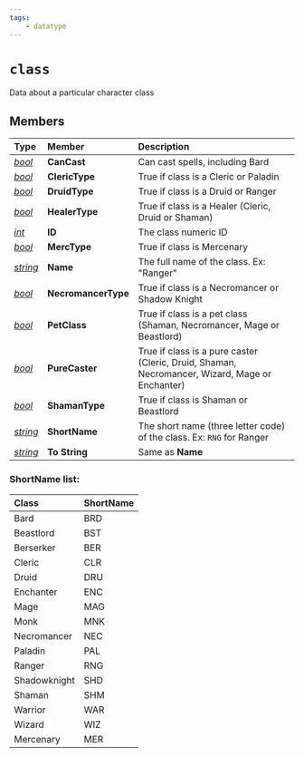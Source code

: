 ```yaml
---
tags:
    - datatype
---
```

# `class`

Data about a particular character class

## Members

| **Type** | **Member** | **Description** |
| :--- | :--- | :--- |
| [_bool_](datatype-bool.md) | **CanCast** | Can cast spells, including Bard |
| [_bool_](datatype-bool.md) | **ClericType** | True if class is a Cleric or Paladin |
| [_bool_](datatype-bool.md) | **DruidType** | True if class is a Druid or Ranger |
| [_bool_](datatype-bool.md) | **HealerType** | True if class is a Healer (Cleric, Druid or Shaman) |
| [_int_](datatype-int.md) | **ID** | The class numeric ID |
| [_bool_](datatype-bool.md) | **MercType** | True if class is Mercenary |
| [_string_](datatype-string.md) | **Name** | The full name of the class. Ex: "Ranger" |
| [_bool_](datatype-bool.md) | **NecromancerType** | True if class is a Necromancer or Shadow Knight |
| [_bool_](datatype-bool.md) | **PetClass** | True if class is a pet class (Shaman, Necromancer, Mage or Beastlord) |
| [_bool_](datatype-bool.md) | **PureCaster** | True if class is a pure caster (Cleric, Druid, Shaman, Necromancer, Wizard, Mage or Enchanter) |
| [_bool_](datatype-bool.md) | **ShamanType** | True if class is Shaman or Beastlord |
| [_string_](datatype-string.md) | **ShortName** | The short name (three letter code) of the class. Ex: `RNG` for Ranger |
| [_string_](datatype-string.md) | **To String** | Same as **Name** |

### ShortName list:
| **Class** | **ShortName** |
| :--- | :--- |
| Bard | BRD |
| Beastlord | BST |
| Berserker | BER |
| Cleric | CLR |
| Druid | DRU |
| Enchanter | ENC |
| Mage | MAG |
| Monk | MNK |
| Necromancer | NEC |
| Paladin | PAL |
| Ranger | RNG |
| Shadowknight | SHD |
| Shaman | SHM |
| Warrior | WAR |
| Wizard | WIZ |
| Mercenary | MER |
